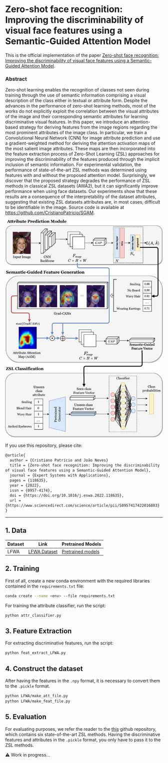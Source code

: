 # Zero-shot face recognition: Improving the discriminability of visual face features using a Semantic-Guided Attention Model

This is the official implementation of the paper [Zero-shot face recognition: Improving the discriminability of visual face features using a Semantic-Guided Attention Model](https://www.sciencedirect.com/science/article/pii/S0957417422016803).

### Abstract

Zero-shot learning enables the recognition of classes not seen during training through the use of semantic information comprising a visual description of the class either in textual or attribute form. Despite the advances in the performance of zero-shot learning methods, most of the works do not explicitly exploit the correlation between the visual attributes of the image and their corresponding semantic attributes for learning discriminative visual features. In this paper, we introduce an attention-based strategy for deriving features from the image regions regarding the most prominent attributes of the image class. In particular, we train a Convolutional Neural Network (CNN) for image attribute prediction and use a gradient-weighted method for deriving the attention activation maps of the most salient image attributes. These maps are then incorporated into the feature extraction process of Zero-Shot Learning (ZSL) approaches for improving the discriminability of the features produced through the implicit inclusion of semantic information. For experimental validation, the performance of state-of-the-art ZSL methods was determined using features with and without the proposed attention model. Surprisingly, we discover that the proposed strategy degrades the performance of ZSL methods in classical ZSL datasets (AWA2), but it can significantly improve performance when using face datasets. Our experiments show that these results are a consequence of the interpretability of the dataset attributes, suggesting that existing ZSL datasets attributes are, in most cases, difficult to be identifiable in the image. Source code is available at https://github.com/CristianoPatricio/SGAM.

<img src="https://github.com/CristianoPatricio/SGAM/blob/main/figures/sgam_model.jpg" width="600" style="text-align:center;">

If you use this repository, please cite:

```
@article{
  author = {Cristiano Patrício and João Neves}
  title = {Zero-shot face recognition: Improving the discriminability of visual face features using a Semantic-Guided Attention Model},
  journal = {Expert Systems with Applications},
  pages = {118635},
  year = {2022},
  issn = {0957-4174},
  doi = {https://doi.org/10.1016/j.eswa.2022.118635},
  url = {https://www.sciencedirect.com/science/article/pii/S0957417422016803}
}
```

---

## 1. Data

| Dataset | Link | Pretrained Models |
| ----------- | ----------- | ------------- |
| LFWA | [LFWA Dataset](https://drive.google.com/drive/folders/0B7EVK8r0v71pQ3NzdzRhVUhSams?resourcekey=0-Kpdd6Vctf-AdJYfS55VULA&usp=sharing) | [Pretrained models](https://socia-lab.di.ubi.pt/~cristiano_patricio/data/pretrained_models_LFWA.zip) |

## 2. Training

First of all, create a new conda environment with the required libraries contained in the `requirements.txt` file:

```bash
conda create --name <env> --file requirements.txt
```

For training the attribute classifier, run the script:

```bash
python attr_classifier.py
```

## 3. Feature Extraction

For extracting discriminative features, run the script:

```bash
python feat_extract_LFWA.py
```

## 4. Construct the dataset

After having the features in the `.npy` format, it is necessary to convert them to the `.pickle` format.

```bash
python LFWA/make_att_file.py
python LFWA/make_feat_file.py
```

## 5. Evaluation

For evaluating purposes, we refer the reader to the [this](https://github.com/CristianoPatricio/zsl-methods) github repository, which contains six state-of-the-art ZSL methods. Having the discriminative features and attributes in the `.pickle` format, you only have to pass it to the ZSL methods.


⚠️ Work in progress...

